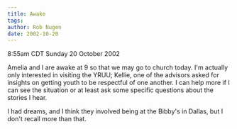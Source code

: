 ```yaml
---
title: Awake
tags: 
author: Rob Nugen
date: 2002-10-20
---
```


<p class=date>8:55am CDT Sunday 20 October 2002</p>

<p>Amelia and I are awake at 9 so that we may go to church today.  I'm
actually only interested in visiting the YRUU; Kellie, one of the
advisors asked for insights on getting youth to be respectful of one
another.  I can help more if I can see the situation or at least ask
some specific questions about the stories I hear.</p>

<p>I had dreams, and I think they involved being at the Bibby's in
Dallas, but I don't recall more than that.</p>
